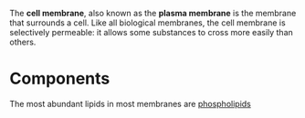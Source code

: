 The **cell membrane**, also known as the **plasma membrane** is the membrane that surrounds a cell. Like all biological membranes, the cell membrane is selectively permeable: it allows some substances to cross more easily than others.

# Components

The most abundant lipids in most membranes are [phospholipids](../Macromolecules/Lipids/Phospholipids)